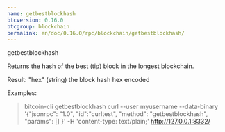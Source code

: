```yaml
---
name: getbestblockhash
btcversion: 0.16.0
btcgroup: blockchain
permalink: en/doc/0.16.0/rpc/blockchain/getbestblockhash/
---
```


getbestblockhash

Returns the hash of the best (tip) block in the longest blockchain.

Result:
"hex"      (string) the block hash hex encoded

Examples:
> bitcoin-cli getbestblockhash 
> curl --user myusername --data-binary '{"jsonrpc": "1.0", "id":"curltest", "method": "getbestblockhash", "params": [] }' -H 'content-type: text/plain;' http://127.0.0.1:8332/


